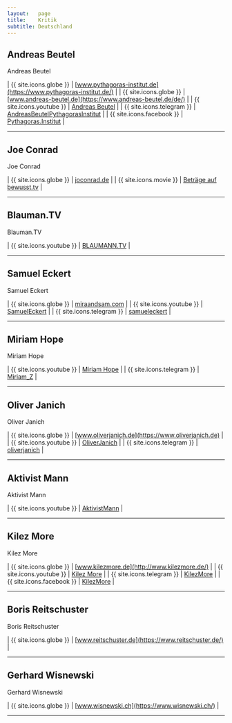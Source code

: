 ```yaml
---
layout:   page
title:    Kritik
subtitle: Deutschland
---
```


## Andreas Beutel

Andreas Beutel

| {{ site.icons.globe }}    | [www.pythagoras-institut.de](https://www.pythagoras-institut.de/) |
| {{ site.icons.globe }}    | [www.andreas-beutel.de](https://www.andreas-beutel.de/de/) |
| {{ site.icons.youtube }}  | [Andreas Beutel](https://www.youtube.com/channel/UCVP9jPB5i6S7dxoKcg0SeRQ) |
| {{ site.icons.telegram }} | [AndreasBeutelPythagorasInstitut](https://t.me/AndreasBeutelPythagorasInstitut) |
| {{ site.icons.facebook }} | [Pythagoras.Institut](https://www.facebook.com/Pythagoras.Institut) |

---

## Joe Conrad

Joe Conrad

| {{ site.icons.globe }}    | [joconrad.de](http://joconrad.de/) |
| {{ site.icons.movie }}    | [Beträge auf bewusst.tv](http://bewusst.tv/tag/corona/) |

---

## Blauman.TV

Blauman.TV

| {{ site.icons.youtube }}  | [BLAUMANN.TV](https://www.youtube.com/channel/UCqXyHhSk2oo1QLJ5wCzbQBw) |

---

## Samuel Eckert

Samuel Eckert

| {{ site.icons.globe }}    | [miraandsam.com](https://miraandsam.com) |
| {{ site.icons.youtube }}  | [SamuelEckert](https://www.youtube.com/c/SamuelEckert) |
| {{ site.icons.telegram }} | [samueleckert](https://t.me/samueleckert) |

---

## Miriam Hope

Miriam Hope

| {{ site.icons.youtube }}  | [Miriam Hope](https://www.youtube.com/channel/UC7tYFDCZWt9v_yOSb2LsLkA) |
| {{ site.icons.telegram }} | [Miriam_Z](https://t.me/Miriam_Z) |

---

## Oliver Janich

Oliver Janich

| {{ site.icons.globe }}    | [www.oliverjanich.de](https://www.oliverjanich.de) |
| {{ site.icons.youtube }}  | [OliverJanich](https://www.youtube.com/user/OliverJanich) |
| {{ site.icons.telegram }} | [oliverjanich](https://t.me/oliverjanich) |

---

## Aktivist Mann

Aktivist Mann

| {{ site.icons.youtube }}  | [AktivistMann](https://www.youtube.com/c/AktivistMann) |

---

## Kilez More

Kilez More

| {{ site.icons.globe }}    | [www.kilezmore.de](http://www.kilezmore.de/) |
| {{ site.icons.youtube }}  | [Kilez More](https://www.youtube.com/c/KilezMoreTV) |
| {{ site.icons.telegram }} | [KilezMore](https://t.me/KilezMore) |
| {{ site.icons.facebook }} | [KilezMore](https://www.facebook.com/KilezMore) |

---

## Boris Reitschuster

Boris Reitschuster

| {{ site.icons.globe }}  | [www.reitschuster.de](https://www.reitschuster.de/) |

---

## Gerhard Wisnewski

Gerhard Wisnewski

| {{ site.icons.globe }}  | [www.wisnewski.ch](https://www.wisnewski.ch/) |

---
